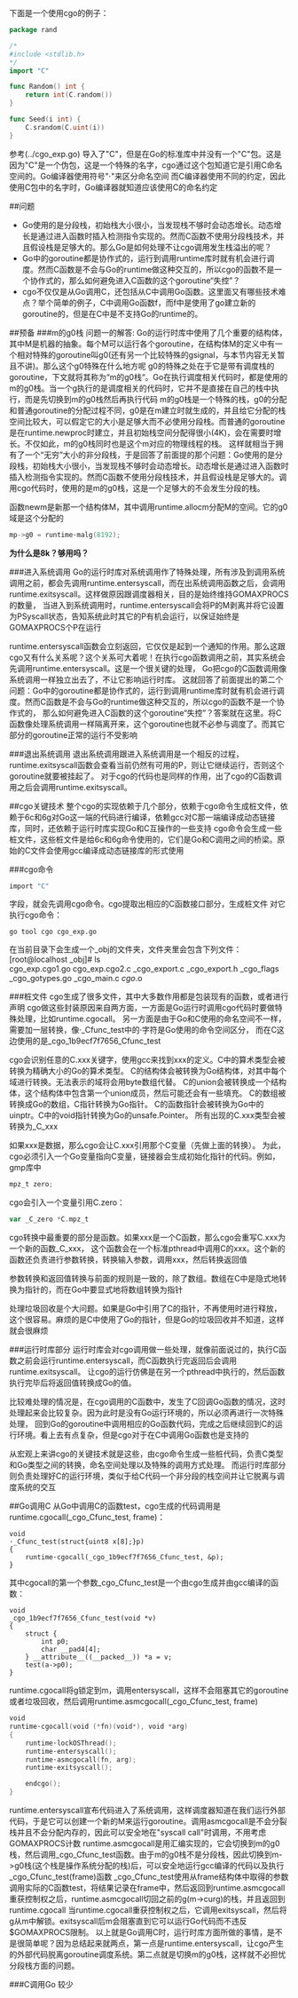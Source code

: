 下面是一个使用cgo的例子：
```go
package rand

/*
#include <stdlib.h>
*/
import "C"

func Random() int {
    return int(C.random())
}

func Seed(i int) {
    C.srandom(C.uint(i))
}
```
参考(../cgo_exp.go)
导入了"C"，但是在Go的标准库中并没有一个"C"包。这是因为"C"是一个伪包，这是一个特殊的名字，cgo通过这个包知道它是引用C命名空间的。Go编译器使用符号"·"来区分命名空间
而C编译器使用不同的约定，因此使用C包中的名字时，Go编译器就知道应该使用C的命名约定


##问题
* Go使用的是分段栈，初始栈大小很小，当发现栈不够时会动态增长。动态增长是通过进入函数时插入检测指令实现的。然而C函数不使用分段栈技术，并且假设栈是足够大的。那么Go是如何处理不让cgo调用发生栈溢出的呢？
* Go中的goroutine都是协作式的，运行到调用runtime库时就有机会进行调度。然而C函数是不会与Go的runtime做这种交互的，所以cgo的函数不是一个协作式的，那么如何避免进入C函数的这个goroutine“失控”？
* cgo不仅仅是从Go调用C，还包括从C中调用Go函数。这里面又有哪些技术难点？举个简单的例子，C中调用Go函数f，而f中是使用了go建立新的goroutine的，但是在C中是不支持Go的runtime的。

##预备
###m的g0栈
问题一的解答:
Go的运行时库中使用了几个重要的结构体，其中M是机器的抽象。每个M可以运行各个goroutine，在结构体M的定义中有一个相对特殊的goroutine叫g0(还有另一个比较特殊的gsignal，与本节内容无关暂且不讲)。那么这个g0特殊在什么地方呢
g0的特殊之处在于它是带有调度栈的goroutine，下文就将其称为“m的g0栈“。Go在执行调度相关代码时，都是使用的m的g0栈。当一个g执行的是调度相关的代码时，它并不是直接在自己的栈中执行，而是先切换到m的g0栈然后再执行代码
m的g0栈是一个特殊的栈，g0的分配和普通goroutine的分配过程不同，g0是在m建立时就生成的，并且给它分配的栈空间比较大，可以假定它的大小是足够大而不必使用分段栈。而普通的goroutine是在runtime.newproc时建立，并且初始栈空间分配得很小(4K)，会在需要时增长。不仅如此，m的g0栈同时也是这个m对应的物理线程的栈。
这样就相当于拥有了一个“无穷”大小的非分段栈，于是回答了前面提的那个问题：Go使用的是分段栈，初始栈大小很小，当发现栈不够时会动态增长。动态增长是通过进入函数时插入检测指令实现的。然而C函数不使用分段栈技术，并且假设栈是足够大的。调用cgo代码时，使用的是m的g0栈，这是一个足够大的不会发生分段的栈。

函数newm是新那一个结构体M，其中调用runtime.allocm分配M的空间。它的g0域是这个分配的
```go
mp->g0 = runtime·malg(8192);
```
__为什么是8k？够用吗？__

###进入系统调用
Go的运行时库对系统调用作了特殊处理，所有涉及到调用系统调用之前，都会先调用runtime.entersyscall，而在出系统调用函数之后，会调用runtime.exitsyscall。这样做原因跟调度器相关，目的是始终维持GOMAXPROCS的数量，
当进入到系统调用时，runtime.entersyscall会将P的M剥离并将它设置为PSyscall状态，告知系统此时其它的P有机会运行，以保证始终是GOMAXPROCS个P在运行

runtime.entersyscall函数会立刻返回，它仅仅是起到一个通知的作用。那么这跟cgo又有什么关系呢？这个关系可大着呢！在执行cgo函数调用之前，其实系统会先调用runtime.entersyscall。这是一个很关键的处理，
Go把cgo的C函数调用像系统调用一样独立出去了，不让它影响运行时库。
这就回答了前面提出的第二个问题：Go中的goroutine都是协作式的，运行到调用runtime库时就有机会进行调度。然而C函数是不会与Go的runtime做这种交互的，所以cgo的函数不是一个协作式的，
那么如何避免进入C函数的这个goroutine“失控”？答案就在这里。将C函数像处理系统调用一样隔离开来，这个goroutine也就不必参与调度了。而其它部分的goroutine正常的运行不受影响

###退出系统调用
退出系统调用跟进入系统调用是一个相反的过程，runtime.exitsyscall函数会查看当前仍然有可用的P，则让它继续运行，否则这个goroutine就要被挂起了。
对于cgo的代码也是同样的作用，出了cgo的C函数调用之后会调用runtime.exitsyscall。


##cgo关键技术
整个cgo的实现依赖于几个部分，依赖于cgo命令生成桩文件，依赖于6c和6g对Go这一端的代码进行编译，依赖gcc对C那一端编译成动态链接库，同时，还依赖于运行时库实现Go和C互操作的一些支持
cgo命令会生成一些桩文件，这些桩文件是给6c和6g命令使用的，它们是Go和C调用之间的桥梁。原始的C文件会使用gcc编译成动态链接库的形式使用

###cgo命令
```C
import "C"
```
字段，就会先调用cgo命令。cgo提取出相应的C函数接口部分，生成桩文件
对它执行cgo命令：
```shell
go tool cgo cgo_exp.go
```
在当前目录下会生成一个_obj的文件夹，文件夹里会包含下列文件：  
[root@localhost _obj]# ls  
cgo_exp.cgo1.go  cgo_exp.cgo2.c  _cgo_export.c  _cgo_export.h  _cgo_flags  _cgo_gotypes.go  _cgo_main.c  _cgo_.o

###桩文件
cgo生成了很多文件，其中大多数作用都是包装现有的函数，或者进行声明
cgo做这些封装原因来自两方面，一方面是Go运行时调用cgo代码时要做特殊处理，比如runtime.cgocall。
另一方面是由于Go和C使用的命名空间不一样，需要加一层转换，像·_Cfunc_test中的·字符是Go使用的命令空间区分，
而在C这边使用的是_cgo_1b9ecf7f7656_Cfunc_test

cgo会识别任意的C.xxx关键字，使用gcc来找到xxx的定义。C中的算术类型会被转换为精确大小的Go的算术类型。
C的结构体会被转换为Go结构体，对其中每个域进行转换。无法表示的域将会用byte数组代替。
C的union会被转换成一个结构体，这个结构体中包含第一个union成员，然后可能还会有一些填充。
C的数组被转换成Go的数组，C指针转换为Go指针。
C的函数指针会被转换为Go中的uinptr。C中的void指针转换为Go的unsafe.Pointer。
所有出现的C.xxx类型会被转换为_C_xxx

如果xxx是数据，那么cgo会让C.xxx引用那个C变量（先做上面的转换）。
为此，cgo必须引入一个Go变量指向C变量，链接器会生成初始化指针的代码。例如，gmp库中
```go
mpz_t zero;
```
cgo会引入一个变量引用C.zero：
```go
var _C_zero *C.mpz_t
```
cgo转换中最重要的部分是函数。如果xxx是一个C函数，那么cgo会重写C.xxx为一个新的函数_C_xxx，
这个函数会在一个标准pthread中调用C的xxx。这个新的函数还负责进行参数转换，转换输入参数，调用xxx，然后转换返回值

参数转换和返回值转换与前面的规则是一致的，除了数组。数组在C中是隐式地转换为指针的，而在Go中要显式地将数组转换为指针

处理垃圾回收是个大问题。如果是Go中引用了C的指针，不再使用时进行释放，这个很容易。麻烦的是C中使用了Go的指针，但是Go的垃圾回收并不知道，这样就会很麻烦

###运行时库部分
运行时库会对cgo调用做一些处理，就像前面说过的，执行C函数之前会运行runtime.entersyscall，而C函数执行完返回后会调用runtime.exitsyscall。
让cgo的运行仿佛是在另一个pthread中执行的，然后函数执行完毕后将返回值转换成Go的值。

比较难处理的情况是，在cgo调用的C函数中，发生了C回调Go函数的情况，这时处理起来会比较复杂。因为此时是没有Go运行环境的，所以必须再进行一次特殊处理，
回到Go的goroutine中调用相应的Go函数代码，完成之后继续回到C的运行环境。看上去有点复杂，但是cgo对于在C中调用Go函数也是支持的

从宏观上来讲cgo的关键技术就是这些，由cgo命令生成一些桩代码，负责C类型和Go类型之间的转换，命名空间处理以及特殊的调用方式处理。
而运行时库部分则负责处理好C的运行环境，类似于给C代码一个非分段的栈空间并让它脱离与调度系统的交互


##Go调用C
从Go中调用C的函数test，cgo生成的代码调用是runtime.cgocall(_cgo_Cfunc_test, frame)：
```text
void
·_Cfunc_test(struct{uint8 x[8];}p)
{
	runtime·cgocall(_cgo_1b9ecf7f7656_Cfunc_test, &p);
}
```
其中cgocall的第一个参数_cgo_Cfunc_test是一个由cgo生成并由gcc编译的函数：
```text
void
_cgo_1b9ecf7f7656_Cfunc_test(void *v)
{
	struct {
		int p0;
		char __pad4[4];
	} __attribute__((__packed__)) *a = v;
	test(a->p0);
}
```
runtime.cgocall将g锁定到m，调用entersyscall，这样不会阻塞其它的goroutine或者垃圾回收，然后调用runtime.asmcgocall(_cgo_Cfunc_test, frame)
```go
void
runtime·cgocall(void (*fn)(void*), void *arg)
{
	runtime·lockOSThread();
	runtime·entersyscall();
	runtime·asmcgocall(fn, arg);
	runtime·exitsyscall();

	endcgo();
}
```
runtime.entersyscall宣布代码进入了系统调用，这样调度器知道在我们运行外部代码，于是它可以创建一个新的M来运行goroutine。调用asmcgocall是不会分裂栈并且不会分配内存的，因此可以安全地在"syscall call"时调用，不用考虑GOMAXPROCS计数
runtime.asmcgocall是用汇编实现的，它会切换到m的g0栈，然后调用_cgo_Cfunc_test函数。由于m的g0栈不是分段栈，因此切换到m->g0栈(这个栈是操作系统分配的栈)后，可以安全地运行gcc编译的代码以及执行_cgo_Cfunc_test(frame)函数
_cgo_Cfunc_test使用从frame结构体中取得的参数调用实际的C函数test，将结果记录在frame中，然后返回到runtime.asmcgocall
重获控制权之后，runtime.asmcgocall切回之前的g(m->curg)的栈，并且返回到runtime.cgocall
当runtime.cgocall重获控制权之后，它调用exitsyscall，然后将g从m中解锁。exitsyscall后m会阻塞直到它可以运行Go代码而不违反$GOMAXPROCS限制。
以上就是Go调用C时，运行时库方面所做的事情，是不是很简单呢？因为总结起来就两点，第一点是runtime.entersyscall，让cgo产生的外部代码脱离goroutine调度系统。第二点就是切换m的g0栈，这样就不必担忧分段栈方面的问题。

###C调用Go
较少




